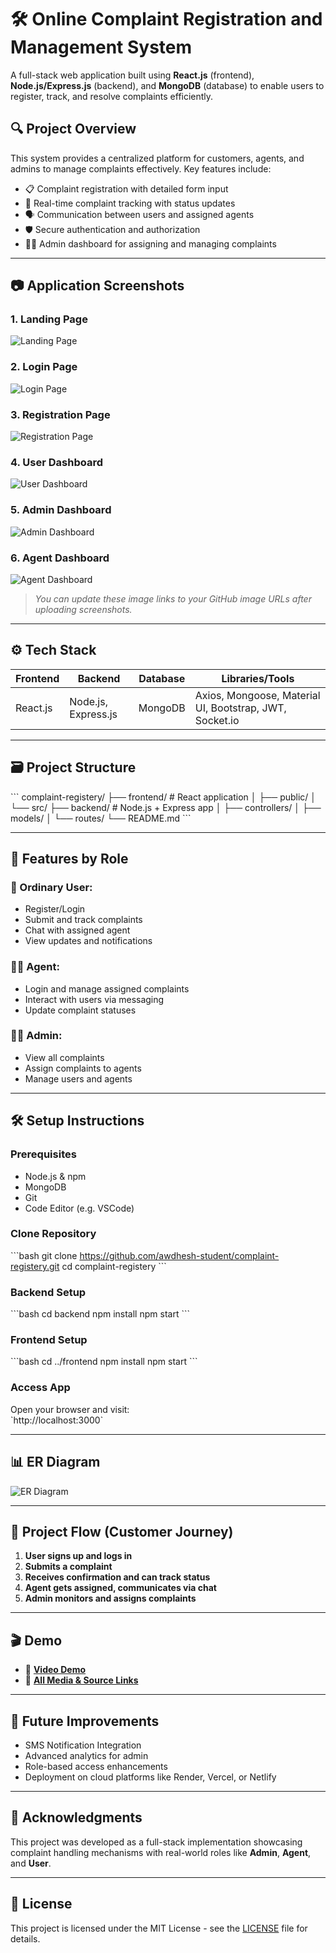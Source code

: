 # 🛠️ Online Complaint Registration and Management System

A full-stack web application built using **React.js** (frontend), **Node.js/Express.js** (backend), and **MongoDB** (database) to enable users to register, track, and resolve complaints efficiently.

## 🔍 Project Overview

This system provides a centralized platform for customers, agents, and admins to manage complaints effectively. Key features include:

- 📋 Complaint registration with detailed form input
- 🔄 Real-time complaint tracking with status updates
- 🗣️ Communication between users and assigned agents
- 🛡️ Secure authentication and authorization
- 👩‍💼 Admin dashboard for assigning and managing complaints

---

## 📷 Application Screenshots

### 1. Landing Page  
![Landing Page](ResolveNow/LandingPage.png)

### 2. Login Page  
![Login Page](ResolveNow/LoginPage.png)

### 3. Registration Page  
![Registration Page](ResolveNow/RegistrationPage.png)

### 4. User Dashboard  
![User Dashboard](ResolveNow/User-DashboardPage.png)

### 5. Admin Dashboard  
![Admin Dashboard](ResolveNow/Admin-DashboardPage.png)

### 6. Agent Dashboard  
![Agent Dashboard](ResolveNow/Agent-DashboardPage.png)

> *You can update these image links to your GitHub image URLs after uploading screenshots.*

---

## ⚙️ Tech Stack

| Frontend     | Backend        | Database | Libraries/Tools         |
|--------------|----------------|----------|--------------------------|
| React.js     | Node.js, Express.js | MongoDB  | Axios, Mongoose, Material UI, Bootstrap, JWT, Socket.io |

---

## 🗃️ Project Structure

\`\`\`
complaint-registery/
├── frontend/          # React application
│   ├── public/
│   └── src/
├── backend/           # Node.js + Express app
│   ├── controllers/
│   ├── models/
│   └── routes/
└── README.md
\`\`\`

---

## 🧩 Features by Role

### 👤 Ordinary User:
- Register/Login
- Submit and track complaints
- Chat with assigned agent
- View updates and notifications

### 🧑‍💼 Agent:
- Login and manage assigned complaints
- Interact with users via messaging
- Update complaint statuses

### 👨‍💼 Admin:
- View all complaints
- Assign complaints to agents
- Manage users and agents

---

## 🛠️ Setup Instructions

### Prerequisites

- Node.js & npm  
- MongoDB  
- Git  
- Code Editor (e.g. VSCode)

### Clone Repository

\`\`\`bash
git clone https://github.com/awdhesh-student/complaint-registery.git
cd complaint-registery
\`\`\`

### Backend Setup

\`\`\`bash
cd backend
npm install
npm start
\`\`\`

### Frontend Setup

\`\`\`bash
cd ../frontend
npm install
npm start
\`\`\`

### Access App

Open your browser and visit:  
\`http://localhost:3000\`

---

## 📊 ER Diagram

![ER Diagram](ResolveNow/er-diagram.png)

---

## 🧪 Project Flow (Customer Journey)

1. **User signs up and logs in**
2. **Submits a complaint**
3. **Receives confirmation and can track status**
4. **Agent gets assigned, communicates via chat**
5. **Admin monitors and assigns complaints**

---

## 🎬 Demo

- 🔗 [**Video Demo**](https://drive.google.com/file/d/1YwXaHRBZJL_V7dcEK8SOmtPWZasAxccm/view?usp=drive_link)
- 📁 [**All Media & Source Links**](https://drive.google.com/drive/folders/1uGwb-keRJCab88xNFCD4EoXzZsDChZe3)

---

## 📌 Future Improvements

- SMS Notification Integration  
- Advanced analytics for admin  
- Role-based access enhancements  
- Deployment on cloud platforms like Render, Vercel, or Netlify

---

## 🤝 Acknowledgments

This project was developed as a full-stack implementation showcasing complaint handling mechanisms with real-world roles like **Admin**, **Agent**, and **User**.

---

## 📜 License

This project is licensed under the MIT License - see the [LICENSE](LICENSE) file for details.

